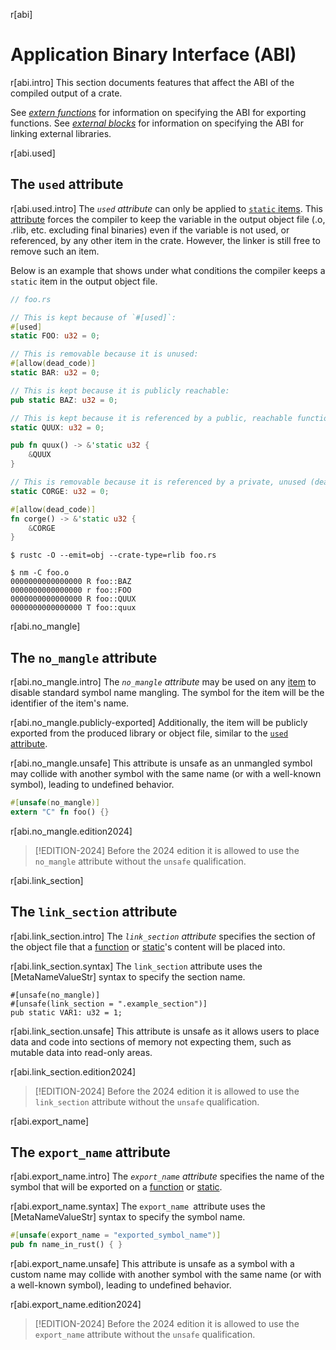 r[abi]
# Application Binary Interface (ABI)

r[abi.intro]
This section documents features that affect the ABI of the compiled output of
a crate.

See *[extern functions]* for information on specifying the ABI for exporting
functions. See *[external blocks]* for information on specifying the ABI for
linking external libraries.

r[abi.used]
## The `used` attribute

r[abi.used.intro]
The *`used` attribute* can only be applied to [`static` items]. This [attribute] forces the
compiler to keep the variable in the output object file (.o, .rlib, etc. excluding final binaries)
even if the variable is not used, or referenced, by any other item in the crate.
However, the linker is still free to remove such an item.

Below is an example that shows under what conditions the compiler keeps a `static` item in the
output object file.

``` rust
// foo.rs

// This is kept because of `#[used]`:
#[used]
static FOO: u32 = 0;

// This is removable because it is unused:
#[allow(dead_code)]
static BAR: u32 = 0;

// This is kept because it is publicly reachable:
pub static BAZ: u32 = 0;

// This is kept because it is referenced by a public, reachable function:
static QUUX: u32 = 0;

pub fn quux() -> &'static u32 {
    &QUUX
}

// This is removable because it is referenced by a private, unused (dead) function:
static CORGE: u32 = 0;

#[allow(dead_code)]
fn corge() -> &'static u32 {
    &CORGE
}
```

``` console
$ rustc -O --emit=obj --crate-type=rlib foo.rs

$ nm -C foo.o
0000000000000000 R foo::BAZ
0000000000000000 r foo::FOO
0000000000000000 R foo::QUUX
0000000000000000 T foo::quux
```

r[abi.no_mangle]
## The `no_mangle` attribute

r[abi.no_mangle.intro]
The *`no_mangle` attribute* may be used on any [item] to disable standard
symbol name mangling. The symbol for the item will be the identifier of the
item's name.

r[abi.no_mangle.publicly-exported]
Additionally, the item will be publicly exported from the produced library or
object file, similar to the [`used` attribute](#the-used-attribute).

r[abi.no_mangle.unsafe]
This attribute is unsafe as an unmangled symbol may collide with another symbol
with the same name (or with a well-known symbol), leading to undefined behavior.

```rust
#[unsafe(no_mangle)]
extern "C" fn foo() {}
```

r[abi.no_mangle.edition2024]
> [!EDITION-2024]
> Before the 2024 edition it is allowed to use the `no_mangle` attribute without the `unsafe` qualification.

r[abi.link_section]
## The `link_section` attribute

r[abi.link_section.intro]
The *`link_section` attribute* specifies the section of the object file that a [function] or [static]'s content will be placed into.

r[abi.link_section.syntax]
The `link_section` attribute uses the [MetaNameValueStr] syntax to specify the section name.

<!-- no_run: don't link. The format of the section name is platform-specific. -->
```rust,no_run
#[unsafe(no_mangle)]
#[unsafe(link_section = ".example_section")]
pub static VAR1: u32 = 1;
```

r[abi.link_section.unsafe]
This attribute is unsafe as it allows users to place data and code into sections of memory not expecting them, such as mutable data into read-only areas.

r[abi.link_section.edition2024]
> [!EDITION-2024]
> Before the 2024 edition it is allowed to use the `link_section` attribute without the `unsafe` qualification.

r[abi.export_name]
## The `export_name` attribute

r[abi.export_name.intro]
The *`export_name` attribute* specifies the name of the symbol that will be
exported on a [function] or [static].

r[abi.export_name.syntax]
The `export_name `attribute uses the [MetaNameValueStr] syntax to specify the symbol name.

```rust
#[unsafe(export_name = "exported_symbol_name")]
pub fn name_in_rust() { }
```

r[abi.export_name.unsafe]
This attribute is unsafe as a symbol with a custom name may collide with another
symbol with the same name (or with a well-known symbol), leading to undefined
behavior.

r[abi.export_name.edition2024]
> [!EDITION-2024]
> Before the 2024 edition it is allowed to use the `export_name` attribute without the `unsafe` qualification.

[`static` items]: items/static-items.md
[attribute]: attributes.md
[extern functions]: items/functions.md#extern-function-qualifier
[external blocks]: items/external-blocks.md
[function]: items/functions.md
[item]: items.md
[static]: items/static-items.md
